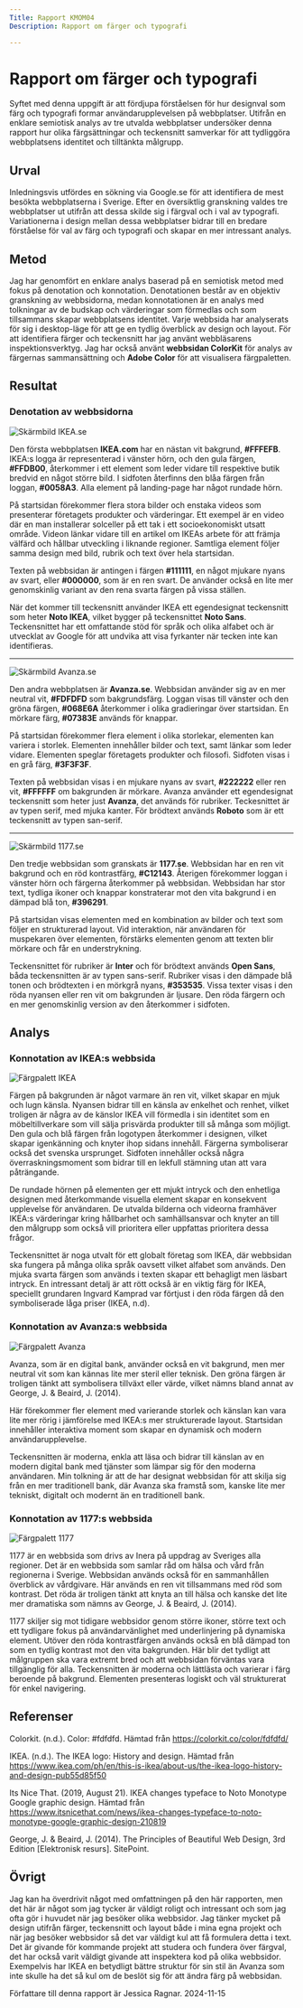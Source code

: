```yaml
---
Title: Rapport KMOM04
Description: Rapport om färger och typografi

---
```


Rapport om färger och typografi
=======================

Syftet med denna uppgift är att fördjupa förståelsen för hur designval som färg och typografi formar användarupplevelsen på webbplatser. Utifrån en enklare semiotisk analys av tre utvalda webbplatser undersöker denna rapport hur olika färgsättningar och teckensnitt samverkar för att tydliggöra webbplatsens identitet och tilltänkta målgrupp.

Urval
-----------------------

Inledningsvis utfördes en sökning via Google.se för att identifiera de mest besökta webbplatserna i Sverige. Efter en översiktlig granskning valdes tre webbplatser ut utifrån att dessa skilde sig i färgval och i val av typografi. Variationerna i design mellan dessa webbplatser bidrar till en bredare förståelse för val av färg och typografi och skapar en mer intressant analys.

Metod
-----------------------
Jag har genomfört en enklare analys baserad på en semiotisk metod med fokus på denotation och konnotation. Denotationen består av en objektiv granskning av webbsidorna, medan konnotationen är en analys med tolkningar av de budskap och värderingar som förmedlas och som tillsammans skapar webbplatsens identitet.
Varje webbsida har analyserats för sig i desktop-läge för att ge en tydlig överblick av design och layout. För att identifiera färger och teckensnitt har jag använt webbläsarens inspektionsverktyg. Jag har också använt **webbsidan ColorKit** för analys av färgernas sammansättning och **Adobe Color** för att visualisera färgpaletten.

Resultat
-----------------------

### Denotation av webbsidorna

<img src="http://www.student.bth.se/~jera23/dbwebb-kurser/design/me/portfolio/assets/img/kmom04/ikea_se.PNG" alt="Skärmbild IKEA.se" class="">

Den första webbplatsen **IKEA.com** har en nästan vit bakgrund, **#FFFEFB**. IKEA:s logga är representerad i vänster hörn, och den gula färgen, **#FFDB00**, återkommer i ett element som leder vidare till respektive butik bredvid en något större bild. I sidfoten återfinns den blåa färgen från loggan, **#0058A3**. Alla element på landing-page har något rundade hörn. 

På startsidan förekommer flera stora bilder och enstaka videos som presenterar företagets produkter och värderingar. Ett exempel är en video där en man installerar solceller på ett tak i ett socioekonomiskt utsatt område. Videon länkar vidare till en artikel om IKEAs arbete för att främja välfärd och hållbar utveckling i liknande regioner. Samtliga element följer samma design med bild, rubrik och text över hela startsidan.

Texten på webbsidan är antingen i färgen **#111111**, en något mjukare nyans av svart, eller **#000000**, som är en ren svart. De använder också en lite mer genomskinlig variant av den rena svarta färgen på vissa ställen.

När det kommer till teckensnitt använder IKEA ett egendesignat teckensnitt som heter **Noto IKEA**, vilket bygger på teckensnittet **Noto Sans**. Teckensnittet har ett omfattande stöd för språk och olika alfabet och är utvecklat av Google för att undvika att visa fyrkanter när tecken inte kan identifieras.

---

<img src="http://www.student.bth.se/~jera23/dbwebb-kurser/design/me/portfolio/assets/img/kmom04/avanza_se.PNG" alt="Skärmbild Avanza.se" class="report_image">

Den andra webbplatsen är **Avanza.se**. Webbsidan använder sig av en mer neutral vit, **#FDFDFD** som bakgrundsfärg. Loggan visas till vänster och den gröna färgen, **#068E6A** återkommer i olika gradieringar över startsidan. En mörkare färg, **#07383E** används för knappar.

På startsidan förekommer flera element i olika storlekar, elementen kan variera i storlek. Elementen innehåller bilder och text, samt länkar som leder vidare. Elementen speglar företagets produkter och filosofi. Sidfoten visas i en grå färg, **#3F3F3F**.

Texten på webbsidan visas i en mjukare nyans av svart, **#222222** eller ren vit, **#FFFFFF** om bakgrunden är mörkare. Avanza använder ett egendesignat teckensnitt som heter just **Avanza**, det används för rubriker. Teckesnittet är av typen serif, med mjuka kanter. För brödtext används **Roboto** som är ett teckensnitt av typen san-serif.

---

<img src="http://www.student.bth.se/~jera23/dbwebb-kurser/design/me/portfolio/assets/img/kmom04/1177_se.PNG" alt="Skärmbild 1177.se" class="report_image">

Den tredje webbsidan som granskats är **1177.se**. Webbsidan har en ren vit bakgrund och en röd kontrastfärg, **#C12143**. Återigen förekommer loggan i vänster hörn och färgerna återkommer på webbsidan. Webbsidan har stor text, tydliga ikoner och knappar konstraterar mot den vita bakgrund i en dämpad blå ton, **#396291**.

På startsidan visas elementen med en kombination av bilder och text som följer en strukturerad layout. Vid interaktion, när användaren för muspekaren över elementen, förstärks elementen genom att texten blir mörkare och får en understrykning.

Teckensnittet för rubriker är **Inter** och för brödtext används **Open Sans**, båda teckensnitten är av typen sans-serif. Rubriker visas i den dämpade blå tonen och brödtexten i en mörkgrå nyans, **#353535**. Vissa texter visas i den röda nyansen eller ren vit om bakgrunden är ljusare. Den röda färgern och en mer genomskinlig version av den återkommer i sidfoten.

Analys
-----------------------

### Konnotation av IKEA:s webbsida

<img src="http://www.student.bth.se/~jera23/dbwebb-kurser/design/me/portfolio/assets/img/kmom04/ikeatheme.jpeg" alt="Färgpalett IKEA" class="report_image">

Färgen på bakgrunden är något varmare än ren vit, vilket skapar en mjuk och lugn känsla. Nyansen bidrar till en känsla av enkelhet och renhet, vilket troligen är några av de känslor IKEA vill förmedla i sin identitet som en möbeltillverkare som vill sälja prisvärda produkter till så många som möjligt. Den gula och blå färgen från logotypen återkommer i designen, vilket skapar igenkänning och knyter ihop sidans innehåll. Färgerna symboliserar också det svenska ursprunget. Sidfoten innehåller också några överraskningsmoment som bidrar till en lekfull stämning utan att vara påträngande.

De rundade hörnen på elementen ger ett mjukt intryck och den enhetliga designen med återkommande visuella element skapar en konsekvent upplevelse för användaren. De utvalda bilderna och videorna framhäver IKEA:s värderingar kring hållbarhet och samhällsansvar och knyter an till den målgrupp som också vill prioritera eller uppfattas prioritera dessa frågor. 

Teckensnittet är noga utvalt för ett globalt företag som IKEA, där webbsidan ska fungera på många olika språk oavsett vilket alfabet som används. Den mjuka svarta färgen som används i texten skapar ett behagligt men läsbart intryck. En intressant detalj är att rött också är en viktig färg för IKEA, speciellt grundaren Ingvard Kamprad var förtjust i den röda färgen då den symboliserade låga priser (IKEA, n.d).

### Konnotation av Avanza:s webbsida

<img src="http://www.student.bth.se/~jera23/dbwebb-kurser/design/me/portfolio/assets/img/kmom04/avanzatheme.jpeg" alt="Färgpalett Avanza" class="report_image">

Avanza, som är en digital bank, använder också en vit bakgrund, men mer neutral vit som kan kännas lite mer steril eller teknisk. Den gröna färgen är troligen tänkt att symbolisera tillväxt eller värde, vilket nämns bland annat av George, J. & Beaird, J. (2014).

Här förekommer fler element med varierande storlek och känslan kan vara lite mer rörig i jämförelse med IKEA:s mer strukturerade layout. Startsidan innehåller interaktiva moment som skapar en dynamisk och modern användarupplevelse. 

Teckensnitten är moderna, enkla att läsa och bidrar till känslan av en modern digital bank med tjänster som lämpar sig för den moderna användaren. Min tolkning är att de har designat webbsidan för att skilja sig från en mer traditionell bank, där Avanza ska framstå som, kanske lite mer tekniskt, digitalt och modernt än en traditionell bank.

### Konnotation av 1177:s webbsida

<img src="http://www.student.bth.se/~jera23/dbwebb-kurser/design/me/portfolio/assets/img/kmom04/1177theme.jpeg" alt="Färgpalett 1177" class="report_image">

1177 är en webbsida som drivs av Inera på uppdrag av Sveriges alla regioner. Det är en webbsida som samlar råd om hälsa och vård från regionerna i Sverige. Webbsidan används också för en sammanhållen överblick av vårdgivare. Här används en ren vit tillsammans med röd som kontrast. Det röda är troligen tänkt att knyta an till hälsa och kanske det lite mer dramatiska som nämns av George, J. & Beaird, J. (2014).

1177 skiljer sig mot tidigare webbsidor genom större ikoner, större text och ett tydligare fokus på användarvänlighet med underlinjering på dynamiska element. Utöver den röda kontrastfärgen används också en blå dämpad ton som en tydlig kontrast mot den vita bakgrunden. Här blir det tydligt att målgruppen ska vara extremt bred och att webbsidan förväntas vara tillgänglig för alla.
Teckensnitten är moderna och lättlästa och varierar i färg beroende på bakgrund. Elementen presenteras logiskt och väl strukturerat för enkel navigering.

Referenser
-----------------------

Colorkit. (n.d.). Color: #fdfdfd. Hämtad från https://colorkit.co/color/fdfdfd/

IKEA. (n.d.). The IKEA logo: History and design. Hämtad från https://www.ikea.com/ph/en/this-is-ikea/about-us/the-ikea-logo-history-and-design-pub55d85f50

Its Nice That. (2019, August 21). IKEA changes typeface to Noto Monotype Google graphic design. Hämtad från https://www.itsnicethat.com/news/ikea-changes-typeface-to-noto-monotype-google-graphic-design-210819

George, J. & Beaird, J. (2014). The Principles of Beautiful Web Design, 3rd Edition [Elektronisk resurs]. SitePoint.

Övrigt
-----------------------

Jag kan ha överdrivit något med omfattningen på den här rapporten, men det här är något som jag tycker är väldigt roligt och intressant och som jag ofta gör i huvudet när jag besöker olika webbsidor. Jag tänker mycket på design utifrån färger, teckensnitt och layout både i mina egna projekt och när jag besöker webbsidor så det var väldigt kul att få formulera detta i text. Det är givande för kommande projekt att studera och fundera över färgval, det har också varit väldigt givande att inspektera kod på olika webbsidor. Exempelvis har IKEA en betydligt bättre struktur för sin stil än Avanza som inte skulle ha det så kul om de beslöt sig för att ändra färg på webbsidan.

Författare till denna rapport är Jessica Ragnar.
2024-11-15
